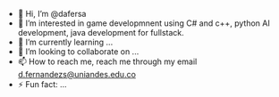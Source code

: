 - 👋 Hi, I’m @dafersa
- 👀 I’m interested in game developmnent using C# and c++, python AI development, java development for fullstack. 
- 🌱 I’m currently learning ...
- 💞️ I’m looking to collaborate on ...
- 📫 How to reach me, reach me through my email d.fernandezs@uniandes.edu.co
- ⚡ Fun fact: ...

<!---
dafersa/dafersa is a ✨ special ✨ repository because its `README.md` (this file) appears on your GitHub profile.
You can click the Preview link to take a look at your changes.
--->
